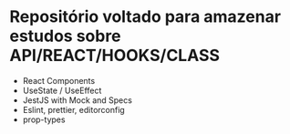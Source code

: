 # Repositório voltado para amazenar estudos sobre API/REACT/HOOKS/CLASS

- React Components
- UseState / UseEffect
- JestJS with Mock and Specs
- Eslint, prettier, editorconfig
- prop-types
